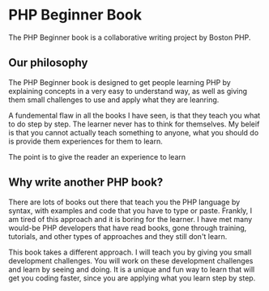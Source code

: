# PHP Beginner Book
The PHP Beginner book is a collaborative writing project by Boston PHP.

## Our philosophy
The PHP Beginner book is designed to get people learning PHP by explaining concepts in a very easy to understand way, as well as giving them small challenges to use and apply what they are leanring.

A fundemental flaw in all the books I have seen, is that they teach you what to do step by step. The learner never has to think for themselves. My beleif is that you cannot actually teach something to anyone, what you should do is provide them experiences for them to learn. 

The point is to give the reader an experience to learn

## Why write another PHP book?
There are lots of books out there that teach you the PHP language by syntax, with examples and code that you have to type or paste. Frankly, I am tired of this approach and it is boring for the learner. I have met many would-be PHP developers that have read books, gone through training, tutorials, and other types of approaches and they still don't learn.
 
This book takes a different approach. I will teach you by giving you small development challenges. You will work on these development challenges and learn by seeing and doing. It is a unique and fun way to learn that will get you coding faster, since you are applying what you learn step by step.
